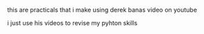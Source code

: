 this are practicals that i make using derek banas video on youtube


i just use his videos to revise my pyhton skills 
